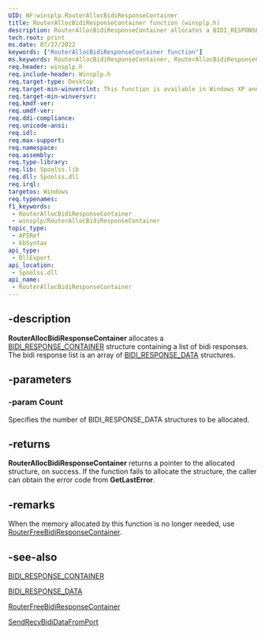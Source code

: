 ```yaml
---
UID: NF:winsplp.RouterAllocBidiResponseContainer
title: RouterAllocBidiResponseContainer function (winsplp.h)
description: RouterAllocBidiResponseContainer allocates a BIDI_RESPONSE_CONTAINER structure containing a list of bidi responses. The bidi response list is an array of BIDI_RESPONSE_DATA structures.
tech.root: print
ms.date: 07/27/2022
keywords: ["RouterAllocBidiResponseContainer function"]
ms.keywords: RouterAllocBidiResponseContainer, RouterAllocBidiResponseContainer function [Print Devices], print.routerallocbidiresponsecontainer, spoolfnc_05ba5d83-8913-4591-9ada-2e57440354b9.xml, winsplp/RouterAllocBidiResponseContainer
req.header: winsplp.h
req.include-header: Winsplp.h
req.target-type: Desktop
req.target-min-winverclnt: This function is available in Windows XP and later operating systems.
req.target-min-winversvr: 
req.kmdf-ver: 
req.umdf-ver: 
req.ddi-compliance: 
req.unicode-ansi: 
req.idl: 
req.max-support: 
req.namespace: 
req.assembly: 
req.type-library: 
req.lib: Spoolss.lib
req.dll: Spoolss.dll
req.irql: 
targetos: Windows
req.typenames: 
f1_keywords:
 - RouterAllocBidiResponseContainer
 - winsplp/RouterAllocBidiResponseContainer
topic_type:
 - APIRef
 - kbSyntax
api_type:
 - DllExport
api_location:
 - Spoolss.dll
api_name:
 - RouterAllocBidiResponseContainer
---
```


## -description

**RouterAllocBidiResponseContainer** allocates a [BIDI_RESPONSE_CONTAINER](/windows-hardware/drivers/ddi/winspool/ns-winspool-_bidi_response_container) structure containing a list of bidi responses. The bidi response list is an array of [BIDI_RESPONSE_DATA](/windows-hardware/drivers/ddi/winspool/ns-winspool-_bidi_response_data) structures.

## -parameters

### -param Count

Specifies the number of BIDI_RESPONSE_DATA structures to be allocated.

## -returns

**RouterAllocBidiResponseContainer** returns a pointer to the allocated structure, on success. If the function fails to allocate the structure, the caller can obtain the error code from **GetLastError**.

## -remarks

When the memory allocated by this function is no longer needed, use [RouterFreeBidiResponseContainer](/windows-hardware/drivers/ddi/winsplp/nf-winsplp-routerfreebidiresponsecontainer).

## -see-also

[BIDI_RESPONSE_CONTAINER](/windows-hardware/drivers/ddi/winspool/ns-winspool-_bidi_response_container)

[BIDI_RESPONSE_DATA](/windows-hardware/drivers/ddi/winspool/ns-winspool-_bidi_response_data)

[RouterFreeBidiResponseContainer](/windows-hardware/drivers/ddi/winsplp/nf-winsplp-routerfreebidiresponsecontainer)

[SendRecvBidiDataFromPort](/previous-versions/ff562071(v=vs.85))
